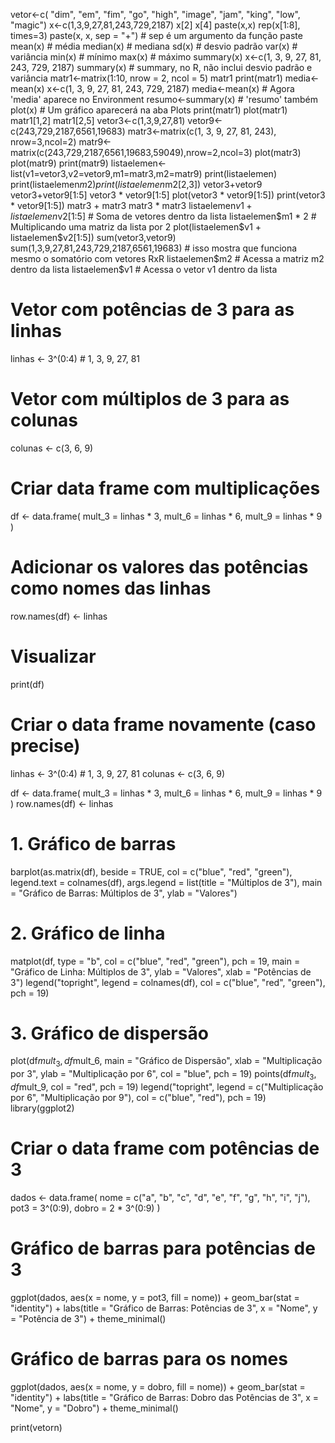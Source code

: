 vetor<-c( "dim", "em", "fim", "go", "high", "image", "jam", "king", "low", "magic")
x<-c(1,3,9,27,81,243,729,2187)
x[2]
x[4]
paste(x,x)
rep(x[1:8], times=3)
paste(x, x, sep = "+") # sep é um argumento da função paste
mean(x)    # média
median(x)  # mediana
sd(x)      # desvio padrão
var(x)     # variância
min(x)     # mínimo
max(x)     # máximo
summary(x)
x<-c(1, 3, 9, 27, 81, 243, 729, 2187)
summary(x) # summary, no R, não inclui desvio padrão e variância
matr1<-matrix(1:10, nrow = 2, ncol = 5)
matr1
print(matr1)
media<-mean(x)
x<-c(1, 3, 9, 27, 81, 243, 729, 2187)
media<-mean(x)          # Agora 'media' aparece no Environment
resumo<-summary(x)      # 'resumo' também
plot(x)                   # Um gráfico aparecerá na aba Plots
print(matr1)
plot(matr1)
matr1[1,2]
matr1[2,5]
vetor3<-c(1,3,9,27,81)
vetor9<-c(243,729,2187,6561,19683)
matr3<-matrix(c(1, 3, 9, 27, 81, 243), nrow=3,ncol=2)
matr9<-matrix(c(243,729,2187,6561,19683,59049),nrow=2,ncol=3)
plot(matr3)
plot(matr9)
print(matr9)
listaelemen<-list(v1=vetor3,v2=vetor9,m1=matr3,m2=matr9)
print(listaelemen)
print(listaelemen$m2)
print(listaelemen$m2[2,3])
vetor3+vetor9
vetor3+vetor9[1:5]
vetor3 * vetor9[1:5]
plot(vetor3 * vetor9[1:5])
print(vetor3 * vetor9[1:5])
matr3 + matr3
matr3 * matr3
listaelemen$v1 + listaelemen$v2[1:5]    # Soma de vetores dentro da lista
listaelemen$m1 * 2                      # Multiplicando uma matriz da lista por 2
plot(listaelemen$v1 + listaelemen$v2[1:5])
sum(vetor3,vetor9)
sum(1,3,9,27,81,243,729,2187,6561,19683) # isso mostra que funciona mesmo o somatório com vetores RxR
listaelemen$m2       # Acessa a matriz m2 dentro da lista
listaelemen$v1       # Acessa o vetor v1 dentro da lista

# Vetor com potências de 3 para as linhas
linhas <- 3^(0:4)  # 1, 3, 9, 27, 81

# Vetor com múltiplos de 3 para as colunas
colunas <- c(3, 6, 9)

# Criar data frame com multiplicações
df <- data.frame(
  mult_3 = linhas * 3,
  mult_6 = linhas * 6,
  mult_9 = linhas * 9
)

# Adicionar os valores das potências como nomes das linhas
row.names(df) <- linhas

# Visualizar
print(df)
# Criar o data frame novamente (caso precise)
linhas <- 3^(0:4)  # 1, 3, 9, 27, 81
colunas <- c(3, 6, 9)

df <- data.frame(
  mult_3 = linhas * 3,
  mult_6 = linhas * 6,
  mult_9 = linhas * 9
)
row.names(df) <- linhas

# 1. Gráfico de barras
barplot(as.matrix(df), beside = TRUE, col = c("blue", "red", "green"),
        legend.text = colnames(df), args.legend = list(title = "Múltiplos de 3"),
        main = "Gráfico de Barras: Múltiplos de 3",
        ylab = "Valores")

# 2. Gráfico de linha
matplot(df, type = "b", col = c("blue", "red", "green"), pch = 19,
        main = "Gráfico de Linha: Múltiplos de 3", ylab = "Valores", xlab = "Potências de 3")
legend("topright", legend = colnames(df), col = c("blue", "red", "green"), pch = 19)

# 3. Gráfico de dispersão
plot(df$mult_3, df$mult_6, main = "Gráfico de Dispersão", 
     xlab = "Multiplicação por 3", ylab = "Multiplicação por 6", col = "blue", pch = 19)
points(df$mult_3, df$mult_9, col = "red", pch = 19)
legend("topright", legend = c("Multiplicação por 6", "Multiplicação por 9"), 
       col = c("blue", "red"), pch = 19)
library(ggplot2)
# Criar o data frame com potências de 3
dados <- data.frame(
  nome = c("a", "b", "c", "d", "e", "f", "g", "h", "i", "j"),
  pot3 = 3^(0:9),
  dobro = 2 * 3^(0:9)
)
# Gráfico de barras para potências de 3
ggplot(dados, aes(x = nome, y = pot3, fill = nome)) +
  geom_bar(stat = "identity") +
  labs(title = "Gráfico de Barras: Potências de 3", x = "Nome", y = "Potência de 3") +
  theme_minimal()
# Gráfico de barras para os nomes
ggplot(dados, aes(x = nome, y = dobro, fill = nome)) +
  geom_bar(stat = "identity") +
  labs(title = "Gráfico de Barras: Dobro das Potências de 3", x = "Nome", y = "Dobro") +
  theme_minimal()

print(vetorn)
